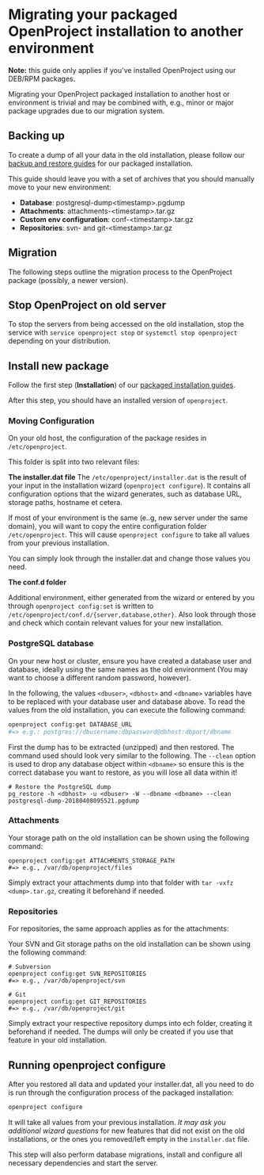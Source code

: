 # Migrating your packaged OpenProject installation to another environment

**Note:** this guide only applies if you've installed OpenProject using our DEB/RPM packages.

Migrating your OpenProject packaged installation to another host or environment is trivial and may be combined with, e.g., minor or major package upgrades due to our migration system.

## Backing up

To create a dump of all your data in the old installation, please follow our [backup and restore guides](../../operation) for our packaged installation.

This guide should leave you with a set of archives that you should manually move to your new environment:

- **Database**: postgresql-dump\<timestamp>.pgdump
- **Attachments**: attachments-\<timestamp>.tar.gz
- **Custom env configuration**: conf-\<timestamp>.tar.gz
- **Repositories**: svn- and git-\<timestamp>.tar.gz

## Migration

The following steps outline the migration process to the OpenProject package (possibly, a newer version).

## Stop OpenProject on old server

To stop the servers from being accessed on the old installation, stop the service with `service openproject stop` or `systemctl stop openproject` depending on your distribution.

## Install new package

Follow the first step (**Installation**) of our [packaged installation guides](https://www.openproject.org/download-and-installation/).

After this step, you should have an installed version of `openproject`.

### Moving Configuration

On your old host, the configuration of the package resides in `/etc/openproject`.

This folder is split into two relevant files:

**The installer.dat file**
The `/etc/openproject/installer.dat` is the result of your input in the installation wizard (`openproject configure`). It contains all configuration options that the wizard generates, such as database URL, storage paths, hostname et cetera.

If most of your environment is the same (e..g, new server under the same domain), you will want to copy the entire configuration folder `/etc/openproject`. This will cause `openproject configure` to take all values from your previous installation.

You can simply look through the installer.dat and change those values you need.

**The conf.d folder**

Additional environment, either generated from the wizard or entered by you through `openproject config:set` is written to  `/etc/openproject/conf.d/{server,database,other}`. Also look through those and check which contain relevant values for your new installation.

### PostgreSQL database

On your new host or cluster, ensure you have created a database user and database, ideally using the same names as the old environment (You may want to choose a different random password, however).

In the following, the values `<dbuser>`, `<dbhost>` and `<dbname>` variables have to be replaced with your database user and database above.
To read the values from the old installation, you can execute the following command:

```bash
openproject config:get DATABASE_URL
#=> e.g.: postgres://dbusername:dbpassword@dbhost:dbport/dbname
```

First the dump has to be extracted (unzipped) and then restored. The command used should look very similar to the following. The `--clean` option is used to drop any database object within `<dbname>` so ensure this is the correct database you want to restore, as you will lose all data within it!

```
# Restore the PostgreSQL dump
pg_restore -h <dbhost> -u <dbuser> -W --dbname <dbname> --clean postgresql-dump-20180408095521.pgdump
```


### Attachments

Your storage path on the old installation can be shown using the following command:

```
openproject config:get ATTACHMENTS_STORAGE_PATH
#=> e.g., /var/db/openproject/files
```

Simply extract your attachments dump into that folder with `tar -vxfz <dump>.tar.gz`, creating it beforehand if needed.



### Repositories

For repositories, the same approach applies as for the attachments:

Your SVN and Git storage paths on the old installation can be shown using the following command:

```
# Subversion
openproject config:get SVN_REPOSITORIES
#=> e.g., /var/db/openproject/svn

# Git
openproject config:get GIT_REPOSITORIES
#=> e.g., /var/db/openproject/git
```

Simply extract your respective repository dumps into ech folder, creating it beforehand if needed. The dumps will only be created if you use that feature in your old installation.



## Running openproject configure

After you restored all data and updated your installer.dat, all you need to do is run through the configuration process of the packaged installation:

```bash
openproject configure
```

It will take all values from your previous installation. *It may ask you additional wizard questions*  for new features that did not exist on the old installations, or the ones you removed/left empty in the `installer.dat` file.

This step will also perform database migrations, install and configure all necessary dependencies and start the server.
